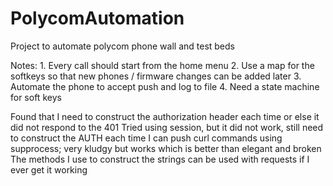 PolycomAutomation
=================

Project to automate polycom phone wall and test beds

Notes:
    1.  Every call should start from the home menu
    2.  Use a map for the softkeys so that new phones / firmware changes can be added later
    3.  Automate the phone to accept push and log to file
    4.  Need a state machine for soft keys

Found that I need to construct the authorization header each time or else it did not respond to the 401
Tried using session, but it did not work, still need to construct the AUTH each time
I can push curl commands using supprocess; very kludgy but works which is better than elegant and broken
The methods I use to construct the strings can be used with requests if I ever get it working